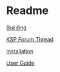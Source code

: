Readme
=

[Building](https://github.com/richardbunt/Telemachus/wiki/Building)

[KSP Forum Thread](http://forum.kerbalspaceprogram.com/index.php?/topic/144482-113-2016-07-24-telemachus-telemetry-and-flight-control-in-the-web-browser/)

[Installation](https://github.com/richardbunt/Telemachus/wiki/Installation)

[User Guide](https://github.com/richardbunt/Telemachus/wiki/User-Guide)
